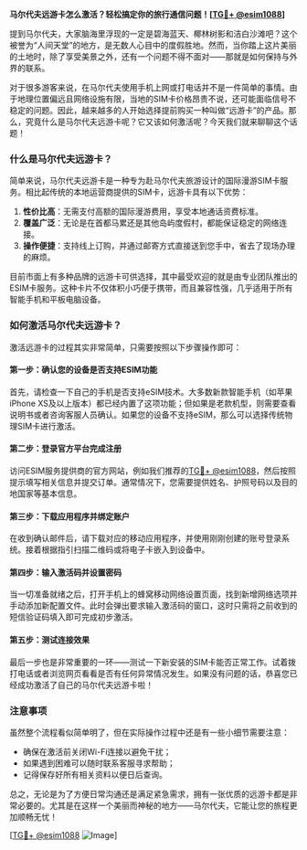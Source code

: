 **马尔代夫远游卡怎么激活？轻松搞定你的旅行通信问题！[[TG💪+ @esim1088](https://t.me/s/esim1088)]**

提到马尔代夫，大家脑海里浮现的一定是碧海蓝天、椰林树影和洁白沙滩吧？这个被誉为“人间天堂”的地方，是无数人心目中的度假胜地。然而，当你踏上这片美丽的土地时，除了享受美景之外，还有一个问题不得不面对——那就是如何保持与外界的联系。

对于很多游客来说，在马尔代夫使用手机上网或打电话并不是一件简单的事情。由于地理位置偏远且网络设施有限，当地的SIM卡价格昂贵不说，还可能面临信号不稳定的问题。因此，越来越多的人开始选择提前购买一种叫做“远游卡”的产品。那么，究竟什么是马尔代夫远游卡呢？它又该如何激活呢？今天我们就来聊聊这个话题！

### 什么是马尔代夫远游卡？

简单来说，马尔代夫远游卡是一种专为赴马尔代夫旅游设计的国际漫游SIM卡服务。相比起传统的本地运营商提供的SIM卡，远游卡具有以下优势：

1. **性价比高**：无需支付高额的国际漫游费用，享受本地通话资费标准。
2. **覆盖广泛**：无论是在首都马累还是其他岛屿度假村，都能保证稳定的网络连接。
3. **操作便捷**：支持线上订购，并通过邮寄方式直接送到您手中，省去了现场办理的麻烦。

目前市面上有多种品牌的远游卡可供选择，其中最受欢迎的就是由专业团队推出的ESIM卡服务。这种卡片不仅体积小巧便于携带，而且兼容性强，几乎适用于所有智能手机和平板电脑设备。

### 如何激活马尔代夫远游卡？

激活远游卡的过程其实非常简单，只需要按照以下步骤操作即可：

#### 第一步：确认您的设备是否支持ESIM功能

首先，请检查一下自己的手机是否支持eSIM技术。大多数新款智能手机（如苹果iPhone XS及以上版本）都已经内置了这项功能；但如果是老款机型，则需要查看说明书或者咨询客服人员确认。如果您的设备不支持eSIM，那么可以选择传统物理SIM卡进行激活。

#### 第二步：登录官方平台完成注册

访问ESIM服务提供商的官方网站，例如我们推荐的[TG💪+ @esim1088](https://t.me/s/esim1088)，然后按照提示填写相关信息并提交订单。通常情况下，您需要提供姓名、护照号码以及目的地国家等基本信息。

#### 第三步：下载应用程序并绑定账户

在收到确认邮件后，请下载对应的移动应用程序，并使用刚刚创建的账号登录系统。接着根据指引扫描二维码或将电子卡嵌入到设备中。

#### 第四步：输入激活码并设置密码

当一切准备就绪之后，打开手机上的蜂窝移动网络设置页面，找到新增网络选项并手动添加新配置文件。此时会弹出要求输入激活码的窗口，这时只需将之前收到的短信验证码填入即可完成初步激活。

#### 第五步：测试连接效果

最后一步也是非常重要的一环——测试一下新安装的SIM卡能否正常工作。试着拨打电话或者浏览网页看看是否有任何异常情况发生。如果没有问题的话，恭喜您已经成功激活了自己的马尔代夫远游卡啦！

### 注意事项

虽然整个流程看似简单明了，但在实际操作过程中还是有一些小细节需要注意：

- 确保在激活前关闭Wi-Fi连接以避免干扰；
- 如果遇到困难可以随时联系客服寻求帮助；
- 记得保存好所有相关资料以便日后查询。

总之，无论是为了方便日常沟通还是满足紧急需求，拥有一张优质的远游卡都是非常必要的。尤其是在这样一个美丽而神秘的地方——马尔代夫，它能让您的旅程更加顺畅无忧！

[[TG💪+ @esim1088](https://t.me/s/esim1088) ![Image](https://i.postimg.cc/4NQfJmqS/Snipaste-2025-05-13-00-14-12.png)]